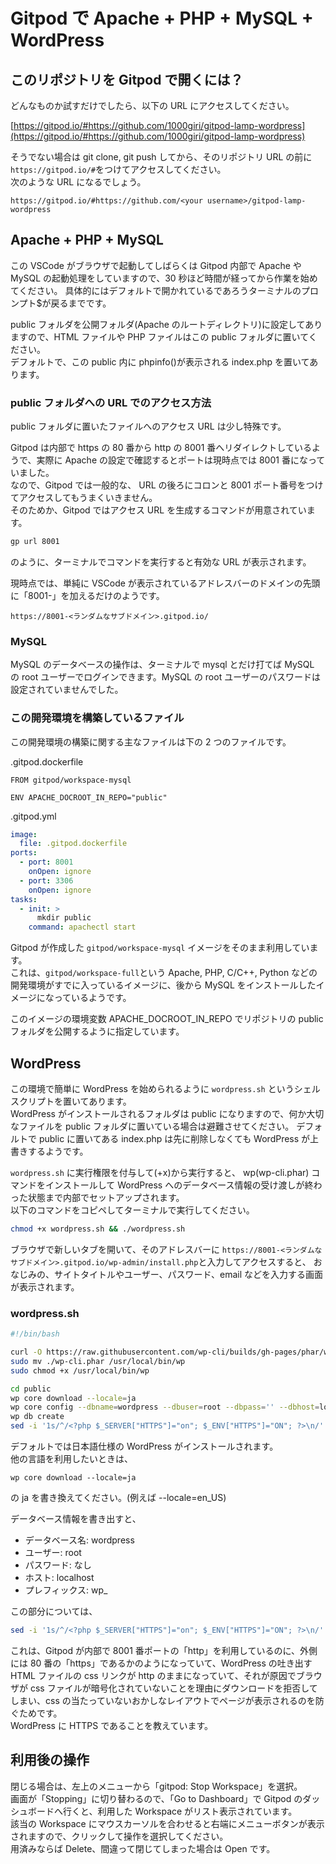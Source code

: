 # Gitpod で Apache + PHP + MySQL + WordPress

## このリポジトリを Gitpod で開くには？

どんなものか試すだけでしたら、以下の URL にアクセスしてください。

[https://gitpod.io/#https://github.com/1000giri/gitpod-lamp-wordpress](https://gitpod.io/#https://github.com/1000giri/gitpod-lamp-wordpress)

そうでない場合は git clone, git push してから、そのリポジトリ URL の前に `https://gitpod.io/#`をつけてアクセスしてください。  
次のような URL になるでしょう。

```
https://gitpod.io/#https://github.com/<your username>/gitpod-lamp-wordpress
```

## Apache + PHP + MySQL

この VSCode がブラウザで起動してしばらくは Gitpod 内部で Apache や MySQL の起動処理をしていますので、30 秒ほど時間が経ってから作業を始めてください。
具体的にはデフォルトで開かれているであろうターミナルのプロンプト$が戻るまでです。

public フォルダを公開フォルダ(Apache のルートディレクトリ)に設定してありますので、HTML ファイルや PHP ファイルはこの public フォルダに置いてください。  
デフォルトで、この public 内に phpinfo()が表示される index.php を置いてあります。

### public フォルダへの URL でのアクセス方法

public フォルダに置いたファイルへのアクセス URL は少し特殊です。

Gitpod は内部で https の 80 番から http の 8001 番へリダイレクトしているようで、実際に Apache の設定で確認するとポートは現時点では 8001 番になっていました。  
なので、Gitpod では一般的な、 URL の後ろにコロンと 8001 ポート番号をつけてアクセスしてもうまくいきません。  
そのためか、Gitpod ではアクセス URL を生成するコマンドが用意されています。

```bash
gp url 8001
```

のように、ターミナルでコマンドを実行すると有効な URL が表示されます。

現時点では、単純に VSCode が表示されているアドレスバーのドメインの先頭に「8001-」を加えるだけのようです。

```
https://8001-<ランダムなサブドメイン>.gitpod.io/
```

### MySQL

MySQL のデータベースの操作は、ターミナルで mysql とだけ打てば MySQL の root ユーザーでログインできます。MySQL の root ユーザーのパスワードは設定されていませんでした。

### この開発環境を構築しているファイル

この開発環境の構築に関する主なファイルは下の 2 つのファイルです。

.gitpod.dockerfile

```docker
FROM gitpod/workspace-mysql

ENV APACHE_DOCROOT_IN_REPO="public"
```

.gitpod.yml

```yaml
image:
  file: .gitpod.dockerfile
ports:
  - port: 8001
    onOpen: ignore
  - port: 3306
    onOpen: ignore
tasks:
  - init: >
      mkdir public
    command: apachectl start
```

Gitpod が作成した `gitpod/workspace-mysql` イメージをそのまま利用しています。  
これは、`gitpod/workspace-full`という Apache, PHP, C/C++, Python などの開発環境がすでに入っているイメージに、後から MySQL をインストールしたイメージになっているようです。

このイメージの環境変数 APACHE_DOCROOT_IN_REPO でリポジトリの public フォルダを公開するように指定しています。

## WordPress

この環境で簡単に WordPress を始められるように `wordpress.sh` というシェルスクリプトを置いてあります。  
WordPress がインストールされるフォルダは public になりますので、何か大切なファイルを public フォルダに置いている場合は避難させてください。
デフォルトで public に置いてある index.php は先に削除しなくても WordPress が上書きするようです。

`wordpress.sh` に実行権限を付与して(+x)から実行すると、 wp(wp-cli.phar) コマンドをインストールして WordPress へのデータベース情報の受け渡しが終わった状態まで内部でセットアップされます。  
以下のコマンドをコピペしてターミナルで実行してください。

```bash
chmod +x wordpress.sh && ./wordpress.sh
```

ブラウザで新しいタブを開いて、そのアドレスバーに `https://8001-<ランダムなサブドメイン>.gitpod.io/wp-admin/install.php`と入力してアクセスすると、
おなじみの、サイトタイトルやユーザー、パスワード、email などを入力する画面が表示されます。

### wordpress.sh

```bash
#!/bin/bash

curl -O https://raw.githubusercontent.com/wp-cli/builds/gh-pages/phar/wp-cli.phar
sudo mv ./wp-cli.phar /usr/local/bin/wp
sudo chmod +x /usr/local/bin/wp

cd public
wp core download --locale=ja
wp core config --dbname=wordpress --dbuser=root --dbpass='' --dbhost=localhost --dbprefix=wp_
wp db create
sed -i '1s/^/<?php $_SERVER["HTTPS"]="on"; $_ENV["HTTPS"]="ON"; ?>\n/' wp-config.php
```

デフォルトでは日本語仕様の WordPress がインストールされます。  
他の言語を利用したいときは、

```
wp core download --locale=ja
```

の ja を書き換えてください。(例えば --locale=en_US)

データベース情報を書き出すと、

- データベース名: wordpress
- ユーザー: root
- パスワード: なし
- ホスト: localhost
- プレフィックス: wp\_

この部分については、

```bash
sed -i '1s/^/<?php $_SERVER["HTTPS"]="on"; $_ENV["HTTPS"]="ON"; ?>\n/' wp-config.php
```

これは、Gitpod が内部で 8001 番ポートの「http」を利用しているのに、外側には 80 番の「https」であるかのようになっていて、WordPress の吐き出す HTML ファイルの css リンクが http のままになっていて、それが原因でブラウザが css ファイルが暗号化されていないことを理由にダウンロードを拒否してしまい、css の当たっていないおかしなレイアウトでページが表示されるのを防ぐためです。  
WordPress に HTTPS であることを教えています。

## 利用後の操作

閉じる場合は、左上のメニューから「gitpod: Stop Workspace」を選択。  
画面が「Stopping」に切り替わるので、「Go to Dashboard」で Gitpod のダッシュボードへ行くと、利用した Workspace がリスト表示されています。  
該当の Workspace にマウスカーソルを合わせると右端にメニューボタンが表示されますので、クリックして操作を選択してください。  
用済みならば Delete、間違って閉じてしまった場合は Open です。
